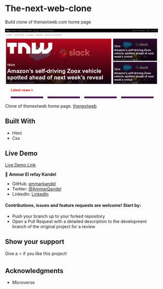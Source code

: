 # The-next-web-clone

Build clone of thenextweb.com home page

![screenshot](images/img.png)

Clone of thenextweb home page. [thenextweb](https://thenextweb.com/)

## Built With

- Html
- Css

## Live Demo

[Live Demo Link](https://ammarkandel.github.io/The-next-web-clone/)

👤 **Ammar El refay Kandel**

- GitHub: [ammarkandel](https://github.com/ammarkandel)
- Twitter: [@AmmarQandel](https://twitter.com/AmmarQandel)
- LinkedIn: [LinkedIn](https://www.linkedin.com/in/ammar-kandel-7b4100193/)

#### Contributions, issues and feature requests are welcome! Start by:

- Push your branch up to your forked repository
- Open a Pull Request with a detailed description to the development branch of the original project for a review

## Show your support

Give a ⭐️ if you like this project!

## Acknowledgments

- Microverse

